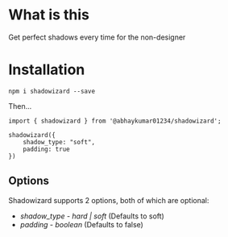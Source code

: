 # What is this

Get perfect shadows every time for the non-designer

# Installation

`npm i shadowizard --save`

Then...

```
import { shadowizard } from '@abhaykumar01234/shadowizard';

shadowizard({
    shadow_type: "soft",
    padding: true
})
```

## Options

Shadowizard supports 2 options, both of which are optional:

* *shadow_type* - _hard | soft_ (Defaults to soft)
* *padding* - _boolean_ (Defaults to false)